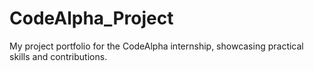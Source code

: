 # CodeAlpha_Project
My project portfolio for the CodeAlpha internship, showcasing practical skills and contributions.
